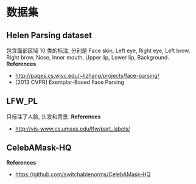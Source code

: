 # 数据集

## Helen Parsing dataset
包含面部区域 10 类的标注, 分别是 Face skin, Left eye, Right eye, Left brow, Right brow, Nose, Inner mouth, Upper lip, Lower lip, Background.
**References**
- http://pages.cs.wisc.edu/~lizhang/projects/face-parsing/
- [2013 CVPR] Exemplar-Based Face Parsing

## LFW_PL
只标注了人脸, 头发和背景.
**References**
- http://vis-www.cs.umass.edu/lfw/part_labels/

## CelebAMask-HQ
**References**
- https://github.com/switchablenorms/CelebAMask-HQ

